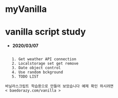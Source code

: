 
# myVanilla 

vanilla script study
============= 

* **2020/03/07** 
<code>
   1. Get weather API connection
   2. Localstorage set get remove
   3. Date object control
   4. Use random bckground
   5. TODO LIST   
</code>

```
바닐라스크립트 학습용으로 만들어 보았습니다 예제 확인 하시려면 
< baedorazy.com/vanilla >
```
